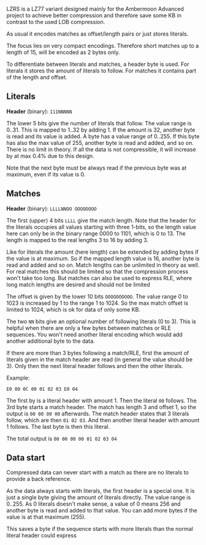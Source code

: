 LZRS is a LZ77 variant designed mainly for the Ambermoon Advanced project to achieve better compression and therefore save some KB in contrast to the used LOB compression.

As usual it encodes matches as offset/length pairs or just stores literals.

The focus lies on very compact encodings. Therefore short matches up to a length of 15, will be encoded as 2 bytes only.

To differentiate between literals and matches, a header byte is used. For literals it stores the amount of literals to follow. For matches it contains part of the length and offset.


## Literals

**Header** (binary): `111NNNNN`

The lower 5 bits give the number of literals that follow. The value range is 0..31. This is mapped to 1..32 by adding 1.
If the amount is 32, another byte is read and its value is added. A byte has a value range of 0..255. If this byte has also the max value of 255, another byte is read and added, and so on.
There is no limit in theory. If all the data is not compressible, it will increase by at max 0.4% due to this design.

Note that the next byte must be always read if the previous byte was at maximum, even if its value is 0.


## Matches

**Header** (binary): `LLLLNNOO OOOOOOOO`

The first (upper) 4 bits `LLLL` give the match length. Note that the header for the literals occupies all values starting with three 1-bits,
so the length value here can only be in the binary range 0000 to 1101, which is 0 to 13.
The length is mapped to the real lengths 3 to 16 by adding 3.

Like for literals the amount (here length) can be extended by adding bytes if the value is at maximum. So if the mapped length value is 16, another byte is read and added and so on.
Match lengths can be unlimited in theory as well.
For real matches this should be limited so that the compression process won't take too long.
But matches can also be used to express RLE, where long match lengths are desired and should not be limited 

The offset is given by the lower 10 bits `OOOOOOOOOO`. The value range 0 to 1023 is increased by 1 to the range 1 to 1024.
So the max match offset is limited to 1024, which is ok for data of only some KB.

The two `NN` bits give an optional number of following literals (0 to 3).
This is helpful when there are only a few bytes between matches or RLE sequences. You won't need another literal encoding which would add another additional byte to the data.

If there are more than 3 bytes following a match/RLE, first the amount of literals given in the match header are read (in general the value should be 3). Only then the next literal header follows and then the other literals.

Example:

`E0 00 0C 00 01 02 03 E0 04`

The first by is a literal header with amount 1.
Then the literal `00` follows.
The 3rd byte starts a match header.
The match has length 3 and offset 1, so the output is `00 00 00 00` afterwards.
The match header states that 3 literals follow, which are then `01 02 03`.
And then another literal header with amount 1 follows.
The last byte is then this literal.

The total output is `00 00 00 00 01 02 03 04`


## Data start

Compressed data can never start with a match as there are no literals to provide a back reference.

As the data always starts with literals, the first header is a special one. It is just a single byte giving the amount of literals directly.
The value range is 0..255. As 0 literals doesn't make sense, a value of 0 means 256 and another byte is read and added to that value.
You can add more bytes if the value is at that maximum (255).

This saves a byte if the sequence starts with more literals than the normal literal header could express 
